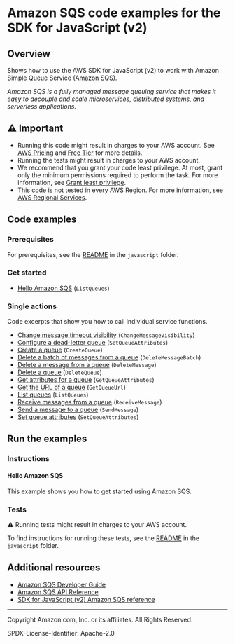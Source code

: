 <!--Generated by WRITEME on 2023-09-12 00:35:12.328084 (UTC)-->
# Amazon SQS code examples for the SDK for JavaScript (v2)

## Overview

Shows how to use the AWS SDK for JavaScript (v2) to work with Amazon Simple Queue Service (Amazon SQS).

<!--custom.overview.start-->
<!--custom.overview.end-->

*Amazon SQS is a fully managed message queuing service that makes it easy to decouple and scale microservices, distributed systems, and serverless applications.*

## ⚠ Important

* Running this code might result in charges to your AWS account. See [AWS Pricing](https://aws.amazon.com/pricing/?aws-products-pricing.sort-by=item.additionalFields.productNameLowercase&aws-products-pricing.sort-order=asc&awsf.Free%20Tier%20Type=*all&awsf.tech-category=*all) and [Free Tier](https://aws.amazon.com/free/?all-free-tier.sort-by=item.additionalFields.SortRank&all-free-tier.sort-order=asc&awsf.Free%20Tier%20Types=*all&awsf.Free%20Tier%20Categories=*all) for more details.
* Running the tests might result in charges to your AWS account.
* We recommend that you grant your code least privilege. At most, grant only the minimum permissions required to perform the task. For more information, see [Grant least privilege](https://docs.aws.amazon.com/IAM/latest/UserGuide/best-practices.html#grant-least-privilege).
* This code is not tested in every AWS Region. For more information, see [AWS Regional Services](https://aws.amazon.com/about-aws/global-infrastructure/regional-product-services).

<!--custom.important.start-->
<!--custom.important.end-->

## Code examples

### Prerequisites

For prerequisites, see the [README](../../README.md#Prerequisites) in the `javascript` folder.


<!--custom.prerequisites.start-->
<!--custom.prerequisites.end-->


### Get started

* [Hello Amazon SQS](None) (`ListQueues`)

### Single actions

Code excerpts that show you how to call individual service functions.

* [Change message timeout visibility](sqs_changingvisibility.js#L28) (`ChangeMessageVisibility`)
* [Configure a dead-letter queue](None) (`SetQueueAttributes`)
* [Create a queue](sqs_createqueue.js#L28) (`CreateQueue`)
* [Delete a batch of messages from a queue](None) (`DeleteMessageBatch`)
* [Delete a message from a queue](sqs_receivemessage.js#L28) (`DeleteMessage`)
* [Delete a queue](sqs_deletequeue.js#L29) (`DeleteQueue`)
* [Get attributes for a queue](None) (`GetQueueAttributes`)
* [Get the URL of a queue](sqs_getqueueurl.js#L28) (`GetQueueUrl`)
* [List queues](sqs_listqueues.js#L28) (`ListQueues`)
* [Receive messages from a queue](sqs_longpolling_receivemessage.js#L28) (`ReceiveMessage`)
* [Send a message to a queue](sqs_sendmessage.js#L28) (`SendMessage`)
* [Set queue attributes](None) (`SetQueueAttributes`)

## Run the examples

### Instructions


<!--custom.instructions.start-->
<!--custom.instructions.end-->

#### Hello Amazon SQS

This example shows you how to get started using Amazon SQS.



### Tests

⚠ Running tests might result in charges to your AWS account.


To find instructions for running these tests, see the [README](../../README.md#Tests)
in the `javascript` folder.



<!--custom.tests.start-->
<!--custom.tests.end-->

## Additional resources

* [Amazon SQS Developer Guide](https://docs.aws.amazon.com/AWSSimpleQueueService/latest/SQSDeveloperGuide/welcome.html)
* [Amazon SQS API Reference](https://docs.aws.amazon.com/AWSSimpleQueueService/latest/APIReference/Welcome.html)
* [SDK for JavaScript (v2) Amazon SQS reference](https://docs.aws.amazon.com/AWSJavaScriptSDK/latest/AWS/Sqs.html)

<!--custom.resources.start-->
<!--custom.resources.end-->

---

Copyright Amazon.com, Inc. or its affiliates. All Rights Reserved.

SPDX-License-Identifier: Apache-2.0